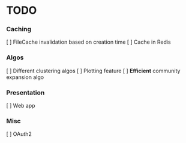 # TODO

### Caching
[ ] FileCache invalidation based on creation time
[ ] Cache in Redis

### Algos
[ ] Different clustering algos
[ ] Plotting feature
[ ] **Efficient** community expansion algo

### Presentation
[ ] Web app

### Misc
[ ] OAuth2

